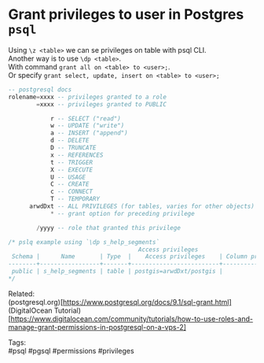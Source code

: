 # Grant privileges to user in Postgres `psql`

Using `\z <table>` we can se privileges on table with psql CLI.  
Another way is to use `\dp <table>`.  
With command `grant all on <table> to <user>;`.  
Or specify `grant select, update, insert on <table> to <user>;`   

```sql
-- postgresql docs
rolename=xxxx -- privileges granted to a role
        =xxxx -- privileges granted to PUBLIC

            r -- SELECT ("read")
            w -- UPDATE ("write")
            a -- INSERT ("append")
            d -- DELETE
            D -- TRUNCATE
            x -- REFERENCES
            t -- TRIGGER
            X -- EXECUTE
            U -- USAGE
            C -- CREATE
            c -- CONNECT
            T -- TEMPORARY
      arwdDxt -- ALL PRIVILEGES (for tables, varies for other objects)
            * -- grant option for preceding privilege

        /yyyy -- role that granted this privilege

/* pslq example using `\dp s_help_segments`
                                     Access privileges
 Schema |      Name       | Type  |    Access privileges    | Column privileges | Policies
--------+-----------------+-------+-------------------------+-------------------+----------
 public | s_help_segments | table | postgis=arwdDxt/postgis |                   |
*/
```

Related:  
    (postgresql.org)[https://www.postgresql.org/docs/9.1/sql-grant.html]  
    (DigitalOcean Tutorial)[https://www.digitalocean.com/community/tutorials/how-to-use-roles-and-manage-grant-permissions-in-postgresql-on-a-vps-2]  

Tags:  
    #psql #pgsql #permissions #privileges
